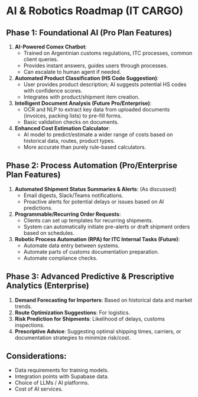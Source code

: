 # AI & Robotics Roadmap (IT CARGO)

## Phase 1: Foundational AI (Pro Plan Features)

1.  **AI-Powered Comex Chatbot**:
    *   Trained on Argentinian customs regulations, ITC processes, common client queries.
    *   Provides instant answers, guides users through processes.
    *   Can escalate to human agent if needed.
2.  **Automated Product Classification (HS Code Suggestion)**:
    *   User provides product description; AI suggests potential HS codes with confidence scores.
    *   Integrates with product/shipment item creation.
3.  **Intelligent Document Analysis (Future Pro/Enterprise)**:
    *   OCR and NLP to extract key data from uploaded documents (invoices, packing lists) to pre-fill forms.
    *   Basic validation checks on documents.
4.  **Enhanced Cost Estimation Calculator**:
    *   AI model to predict/estimate a wider range of costs based on historical data, routes, product types.
    *   More accurate than purely rule-based calculators.

## Phase 2: Process Automation (Pro/Enterprise Plan Features)

1.  **Automated Shipment Status Summaries & Alerts**: (As discussed)
    *   Email digests, Slack/Teams notifications.
    *   Proactive alerts for potential delays or issues based on AI predictions.
2.  **Programmable/Recurring Order Requests**:
    *   Clients can set up templates for recurring shipments.
    *   System can automatically initiate pre-alerts or draft shipment orders based on schedules.
3.  **Robotic Process Automation (RPA) for ITC Internal Tasks (Future)**:
    *   Automate data entry between systems.
    *   Automate parts of customs documentation preparation.
    *   Automate compliance checks.

## Phase 3: Advanced Predictive & Prescriptive Analytics (Enterprise)

1.  **Demand Forecasting for Importers**: Based on historical data and market trends.
2.  **Route Optimization Suggestions**: For logistics.
3.  **Risk Prediction for Shipments**: Likelihood of delays, customs inspections.
4.  **Prescriptive Advice**: Suggesting optimal shipping times, carriers, or documentation strategies to minimize risk/cost.

## Considerations:
- Data requirements for training models.
- Integration points with Supabase data.
- Choice of LLMs / AI platforms.
- Cost of AI services. 